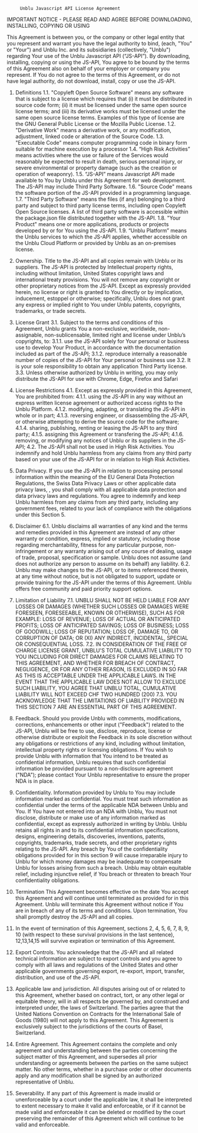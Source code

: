          Unblu Javascript API License Agreement

IMPORTANT NOTICE - PLEASE READ AND AGREE BEFORE DOWNLOADING, INSTALLING,
COPYING OR USING

This Agreement is between you, or the company or other legal entity that you
represent and warrant you have the legal authority to bind, (each, "You" or
"Your") and Unblu Inc. and its subsidiaries (collectively, "Unblu") regarding
Your use of the Unblu Javascript API (“JS-API”). By downloading,
installing, copying or using the JS-API, You agree to be bound by the terms of
this Agreement also on behalf of your employer or company you represent. If You
do not agree to the terms of this Agreement, or do not have legal authority, do
not download, install, copy or use the JS-API.

1. Definitions
   1.1. "Copyleft Open Source Software" means any software that is subject to a
   license which requires that (i) it must be distributed in source code form;
   (ii) it must be licensed under the same open source license terms; and (iii)
   its derivative works must be licensed under the same open source license terms.
   Examples of this type of license are the GNU General Public License or the
   Mozilla Public License.
   1.2. "Derivative Work" means a derivative work, or any modification,
   adjustment, linked code or alteration of the Source Code.
   1.3. "Executable Code" means computer programming code in binary form
   suitable for machine execution by a processor
   1.4. “High Risk Activities” means activities where the use or failure of the
   Services would reasonably be expected to result in death, serious personal
   injury, or severe environmental or property damage (such as the creation or
   operation of weaponry).
   1.5. “JS-API” means Javascript API made available to You by Unblu
   under this Agreement for web development. The JS-API may include Third Party
   Software.
   1.6. "Source Code" means the software portion of the JS-API provided in a
   programming language.
   1.7. "Third Party Software" means the files (if any) belonging to a third
   party and subject to third party license terms, including open Copyleft Open
   Source licenses. A list of third party software is accessible within the package.json
   file distributed together with the JS-API.
   1.8. "Your Product" means one or more applications, products or projects
   developed by or for You using the JS-API.
   1.9. “Unblu Platform” means the Unblu services to which the JS-API applies,
   whether accessible on the Unblu Cloud Platform or provided by Unblu as an
   on-premises license.

2. Ownership. Title to the JS-API and all copies remain with Unblu or its
suppliers. The JS-API is protected by Intellectual property rights, including
without limitation, United States copyright laws and international treaty
provisions. You will not remove any copyright or other proprietary notices from
the JS-API. Except as expressly provided herein, no license or right is granted to
You directly or by implication, inducement, estoppel or otherwise;
specifically, Unblu does not grant any express or implied right to You under
Unblu patents, copyrights, trademarks, or trade secrets.

3. License Grant
   3.1. Subject to the terms and conditions of this Agreement, Unblu grants You
   a non-exclusive, worldwide, non-assignable, non-sublicensable, limited right
   and license under Unblu’s copyrights, to:
      3.1.1. use the JS-API solely for Your personal or business use to develop
      Your Product, in accordance with the documentation included as part of the JS-API;
      3.1.2. reproduce internally a reasonable number of copies of the JS-API for
      Your personal or business use
   3.2. It is your sole responsibility to obtain any application Third Party
   license.
   3.3. Unless otherwise authorized by Unblu in writing, you may only
   distribute the JS-API for use with Chrome, Edge, Firefox and Safari

4. License Restrictions
   4.1. Except as expressly provided in this Agreement, You are prohibited
   from:
      4.1.1. using the JS-API in any way without an express written license
      agreement or authorized access rights to the Unblu Platform.
      4.1.2. modifying, adapting, or translating the JS-API in whole or in part;
      4.1.3. reversing engineer, or disassembling the JS-API, or otherwise
      attempting to derive the source code for the software;
      4.1.4. sharing, publishing, renting or leasing the JS-API to any third
      party;
      4.1.5. assigning this Agreement or transfering the JS-API;
      4.1.6. removing, or modifying any notices of Unblu or its suppliers in
      the JS-API;
   4.2. The JS-API shall not be used in High Risk Activities. You indemnify and
   hold Unblu harmless from any claims from any third party based on your use of
   the JS-API for or in relation to High Risk Activities.

5. Data Privacy.
If you use the JS-API in relation to processing personal information within the
meaning of the EU General Data Protection Regulations, the Swiss Data Privacy
Laws or other applicable data privacy laws, , you shall comply with all
applicable data protection and data privacy laws and regulations. You agree to
indemnify and keep Unblu harmless from any claims from any third party,
including any government fees, related to your lack of compliance with the
obligations under this Section 5.

6. Disclaimer
   6.1. Unblu disclaims all warranties of any kind and the terms and remedies
   provided in this Agreement are instead of any other warranty or condition,
   express, implied or statutory, including those regarding merchantability,
   fitness for any particular purpose, non-infringement or any warranty arising
   out of any course of dealing, usage of trade, proposal, specification or
   sample. Unblu does not assume (and does not authorize any person to assume on
   its behalf) any liability.
   6.2. Unblu may make changes to the JS-API, or to items referenced therein, at
   any time without notice, but is not obligated to support, update or provide
   training for the JS-API under the terms of this Agreement. Unblu offers free
   community and paid priority support options.

7. Limitation of Liability
   7.1. UNBLU SHALL NOT BE HELD LIABLE FOR ANY LOSSES OR DAMAGES (WHETHER SUCH
   LOSSES OR DAMAGES WERE FORESEEN, FORESEEABLE, KNOWN OR OTHERWISE), SUCH AS FOR
   EXAMPLE: LOSS OF REVENUE; LOSS OF ACTUAL OR ANTICIPATED PROFITS; LOSS OF
   ANTICIPATED SAVINGS; LOSS OF BUSINESS; LOSS OF GOODWILL; LOSS OF REPUTATION;
   LOSS OF, DAMAGE TO, OR CORRUPTION OF DATA; OR (XI) ANY INDIRECT, INCIDENTAL,
   SPECIAL OR CONSEQUENTIAL LOSS.
   7.2. IN CONSIDERATION OF THE FREE OF CHARGE LICENSE GRANT, UNBLU'S TOTAL
   CUMULATIVE LIABILITY TO YOU INCLUDING FOR DIRECT DAMAGES FOR CLAIMS RELATING TO
   THIS AGREEMENT, AND WHETHER FOR BREACH OF CONTRACT, NEGLIGENCE, OR FOR ANY
   OTHER REASON, IS EXCLUDED IN SO FAR AS THIS IS ACCEPTABLE UNDER THE APPLICABLE
   LAWS. IN THE EVENT THAT THE APPLICABLE LAW DOES NOT ALLOW TO EXCLUDE SUCH
   LIABILITY, YOU AGREE THAT UNBLU TOTAL, CUMULATIVE LIABILITY WILL NOT EXCEED CHF
   TWO HUNDRED (200)
   7.3. YOU ACKNOWLEDGE THAT THE LIMITATIONS OF LIABILITY PROVIDED IN THIS
   SECTION 7 ARE AN ESSENTIAL PART OF THIS AGREEMENT.

8. Feedback. Should you provide Unblu with comments, modifications,
corrections, enhancements or other input ("Feedback") related to the JS-API, Unblu
will be free to use, disclose, reproduce, license or otherwise distribute or
exploit the Feedback in its sole discretion without any obligations or
restrictions of any kind, including without limitation, intellectual property
rights or licensing obligations. If You wish to provide Unblu with information
that You intend to be treated as confidential information, Unblu requires that
such confidential information be provided pursuant to a non-disclosure
agreement ("NDA"); please contact Your Unblu representative to ensure the
proper NDA is in place.

9. Confidentiality. Information provided by Unblu to You may include
information marked as confidential. You must treat such information as
confidential under the terms of the applicable NDA between Unblu and You. If
You have not entered into an NDA with Unblu, You must not disclose, distribute
or make use of any information marked as confidential, except as expressly
authorized in writing by Unblu. Unblu retains all rights in and to its
confidential information specifications, designs, engineering details,
discoveries, inventions, patents, copyrights, trademarks, trade secrets, and
other proprietary rights relating to the JS-API. Any breach by You of the
confidentiality obligations provided for in this section 9 will cause
irreparable injury to Unblu for which money damages may be inadequate to
compensate Unblu for losses arising from such a breach. Unblu may obtain
equitable relief, including injunctive relief, if You breach or threaten to
breach Your confidentiality obligations.

10. Termination This Agreement becomes effective on the date You accept this
Agreement and will continue until terminated as provided for in this Agreement.
Unblu will terminate this Agreement without notice if You are in breach of any
of its terms and conditions. Upon termination, You shall promptly destroy the
JS-API and all copies.

11. In the event of termination of this Agreement, sections 2, 4, 5, 6, 7, 8,
9, 10 (with respect to these survival provisions in the last sentence),
12,13,14,15 will survive expiration or termination of this Agreement.

12. Export Controls. You acknowledge that the JS-API and all related technical
information are subject to export controls and you agree to comply with all
laws and regulations of the United States and other applicable governments
governing export, re-export, import, transfer, distribution, and use of the
JS-API.

13. Applicable law and jurisdiction. All disputes arising out of or related to
this Agreement, whether based on contract, tort, or any other legal or
equitable theory, will in all respects be governed by, and construed and
interpreted under, the laws of Switzerland. The parties agree that the United
Nations Convention on Contracts for the International Sale of Goods (1980) will
not apply to this Agreement. This Agreement is exclusively subject to the
jurisdictions of the courts of Basel, Switzerland.

14. Entire Agreement. This Agreement contains the complete and only agreement
and understanding between the parties concerning the subject matter of this
Agreement, and supersedes all prior understanding or agreements between the
parties on the same subject matter. No other terms, whether in a purchase order
or other documents apply and any modification shall be signed by an authorized
representative of Unblu.

15. Severability. If any part of this Agreement is made invalid or
unenforceable by a court under the applicable law, it shall be interpreted to
extent necessary to make it valid and enforceable, or if it cannot be made
valid and enforceable it can be deleted or modified by the court preserving the
remainder of this Agreement which will continue to be valid and enforceable.